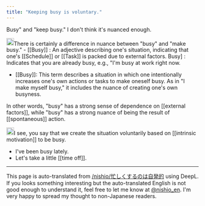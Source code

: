```yaml
---
title: "Keeping busy is voluntary."
---
```


Busy" and "keep busy."
I don't think it's nuanced enough.

<img src='https://scrapbox.io/api/pages/nishio-en/gpt/icon' alt='gpt.icon' height="19.5"/>There is certainly a difference in nuance between "busy" and "make busy."
    - [[Busy]] : An adjective describing one's situation, indicating that one's [[Schedule]] or [[Task]] is packed due to external factors. Busy] : Indicates that you are already busy, e.g., "I'm busy at work right now.
- [[Busy]]: This term describes a situation in which one intentionally increases one's own actions or tasks to make oneself busy. As in "I make myself busy," it includes the nuance of creating one's own busyness.

In other words, "busy" has a strong sense of dependence on [[external factors]], while "busy" has a strong nuance of being the result of [[spontaneous]] action.

<img src='https://scrapbox.io/api/pages/nishio-en/nishio/icon' alt='nishio.icon' height="19.5"/>I see, you say that we create the situation voluntarily based on [[intrinsic motivation]] to be busy.
- I've been busy lately.
- Let's take a little [[time off]].

---
This page is auto-translated from [/nishio/忙しくするのは自発的](https://scrapbox.io/nishio/忙しくするのは自発的) using DeepL. If you looks something interesting but the auto-translated English is not good enough to understand it, feel free to let me know at [@nishio_en](https://twitter.com/nishio_en). I'm very happy to spread my thought to non-Japanese readers.
